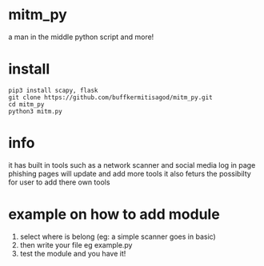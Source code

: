 # mitm_py
a man in the middle python script and more!

# install
    pip3 install scapy, flask
    git clone https://github.com/buffkermitisagod/mitm_py.git
    cd mitm_py
    python3 mitm.py

# info
it has built in tools such as a network scanner and social media log in page phishing pages
will update and add more tools
it also feturs the possibilty for user to add there own tools

# example on how to add module
1) select where is belong (eg: a simple scanner goes in basic)
2) then write your file eg example.py
3) test the module and you have it!
